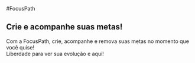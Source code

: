 # F o c u s P a t h  
## Crie e acompanhe suas metas!
Com a FocusPath, crie, acompanhe e remova suas metas no momento que você quise!  
Liberdade para ver sua evolução e aqui!
